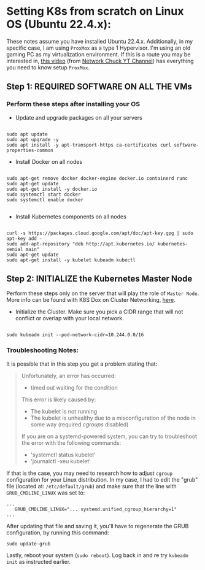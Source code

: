 # Setting K8s from scratch on Linux OS (Ubuntu 22.4.x):
These notes assume you have installed Ubuntu 22.4.x.
Additionally, in my specific case, I am using `ProxMox` as a type 1 Hypervisor. I'm using an old gaming PC as my virtualization environment.  If this is a route you may be interested in, [this video](https://www.youtube.com/watch?v=_u8qTN3cCnQ) (from [Network Chuck YT Channel](https://www.youtube.com/@NetworkChuck)) has everything you need to know setup `ProxMox`.

## Step 1:  REQUIRED SOFTWARE ON ALL THE VMs

### Perform these steps after installing your OS
 - Update and upgrade packages on all your servers
```shell

sudo apt update
sudo apt upgrade -y
sudo apt install -y apt-transport-https ca-certificates curl software-properties-common

```

 - Install Docker on all nodes
```shell

sudo apt-get remove docker docker-engine docker.io containerd runc
sudo apt-get update
sudo apt-get install -y docker.io
sudo systemctl start docker
sudo systemctl enable docker


```

 - Install Kubernetes components on all nodes
 ```shell

curl -s https://packages.cloud.google.com/apt/doc/apt-key.gpg | sudo apt-key add -
sudo add-apt-repository "deb http://apt.kubernetes.io/ kubernetes-xenial main"
sudo apt-get update
sudo apt-get install -y kubelet kubeadm kubectl

 ```

## Step 2:  INITIALIZE the Kubernetes Master Node
Perform these steps only on the server that will play the role of `Master Node`. More info can be found with K8S Dox on Cluster Networking, [here](https://kubernetes.io/docs/concepts/cluster-administration/networking/).

- Initialize the Cluster. Make sure you pick a CIDR range that will not conflict or overlap with your local network.
```shell

sudo kubeadm init --pod-network-cidr=10.244.0.0/16

```

### Troubleshooting Notes:
It is possible that in this step you get a problem stating that:
> Unfortunately, an error has occurred:
> - timed out waiting for the condition
>
> This error is likely caused by:
> - The kubelet is not running
> - The kubelet is unhealthy due to a misconfiguration of the node in some way (required _cgroups_ disabled)
>
>If you are on a systemd-powered system, you can try to troubleshoot the error with the following commands:
> - 'systemctl status kubelet'
> - 'journalctl -xeu kubelet'
> 

If that is the case, you may need to research how to adjust `cgroup` configuration for your Linux distribution.  In my case, I had to edit the "grub" file (located at: `/etc/default/grub`) and make sure that the line with `GRUB_CMDLINE_LINUX` was set to:
```script
...
   GRUB_CMDLINE_LINUX="... systemd.unified_cgroup_hierarchy=1"
...
```
After updating that file and saving it, you'll have to regenerate the GRUB configuration, by running this command:
```script
sudo update-grub
```
Lastly, reboot your system (`sudo reboot`). Log back in and re try `kubeadm init` as instructed earlier.
 